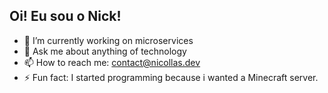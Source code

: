 ## Oi! Eu sou o Nick!

- 🔭 I’m currently working on microservices
- 💬 Ask me about anything of technology
- 📫 How to reach me: contact@nicollas.dev
- ⚡ Fun fact: I started programming because i wanted a Minecraft server.

